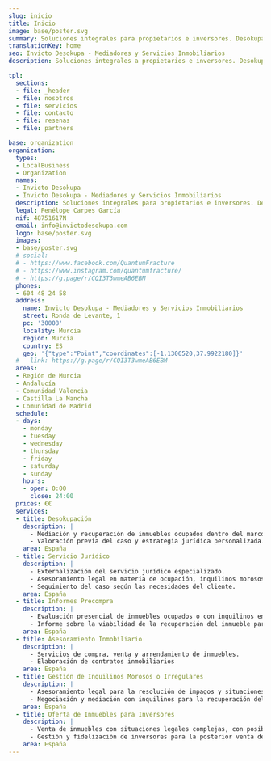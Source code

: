 ```yaml
---
slug: inicio
title: Inicio
image: base/poster.svg
summary: Soluciones integrales para propietarios e inversores. Desokupación legal, gestión de inquilinos morosos, informes precompra y asesoramiento inmobiliario.
translationKey: home
seo: Invicto Desokupa - Mediadores y Servicios Inmobiliarios
description: Soluciones integrales a propietarios e inversores. Desokupación legal, gestión de inquilinos morosos, informes precompra y asesoramiento inmobiliario.

tpl:
  sections:
  - file: _header
  - file: nosotros
  - file: servicios
  - file: contacto
  - file: resenas
  - file: partners

base: organization
organization:
  types:
  - LocalBusiness
  - Organization
  names:
  - Invicto Desokupa
  - Invicto Desokupa - Mediadores y Servicios Inmobiliarios
  description: Soluciones integrales para propietarios e inversores. Desokupación legal, gestión de inquilinos morosos, informes precompra y asesoramiento inmobiliario.
  legal: Penélope Carpes García
  nif: 48751617N
  email: info@invictodesokupa.com
  logo: base/poster.svg
  images:
  - base/poster.svg
  # social:
  # - https://www.facebook.com/QuantumFracture
  # - https://www.instagram.com/quantumfracture/
  # - https://g.page/r/CQI3T3wmeAB6EBM
  phones:
  - 604 48 24 58
  address:
    name: Invicto Desokupa - Mediadores y Servicios Inmobiliarios
    street: Ronda de Levante, 1
    pc: '30008'
    locality: Murcia
    region: Murcia
    country: ES
    geo: '{"type":"Point","coordinates":[-1.1306520,37.9922180]}'
  #   link: https://g.page/r/CQI3T3wmeAB6EBM
  areas:
  - Región de Murcia
  - Andalucía
  - Comunidad Valencia
  - Castilla La Mancha
  - Comunidad de Madrid
  schedule:
  - days:
    - monday
    - tuesday
    - wednesday
    - thursday
    - friday
    - saturday
    - sunday
    hours:
    - open: 0:00
      close: 24:00
  prices: €€
  services:
  - title: Desokupación
    description: |
      - Mediación y recuperación de inmuebles ocupados dentro del marco legal.
      - Valoración previa del caso y estrategia jurídica personalizada.
    area: España
  - title: Servicio Jurídico
    description: |
      - Externalización del servicio jurídico especializado.
      - Asesoramiento legal en materia de ocupación, inquilinos morosos e irregulares.
      - Seguimiento del caso según las necesidades del cliente.
    area: España
  - title: Informes Precompra
    description: |
      - Evaluación presencial de inmuebles ocupados o con inquilinos en situación irregular.
      - Informe sobre la viabilidad de la recuperación del inmueble para inversores o compradores interesados.
    area: España
  - title: Asesoramiento Inmobiliario
    description: |
      - Servicios de compra, venta y arrendamiento de inmuebles.
      - Elaboración de contratos inmobiliarios
    area: España
  - title: Gestión de Inquilinos Morosos o Irregulares
    description: |
      - Asesoramiento legal para la resolución de impagos y situaciones irregulares.
      - Negociación y mediación con inquilinos para la recuperación del inmueble.
    area: España
  - title: Oferta de Inmuebles para Inversores
    description: |
      - Venta de inmuebles con situaciones legales complejas, con posibilidad de contratación de nuestros servicios jurídicos para su recuperación.
      - Gestión y fidelización de inversores para la posterior venta de viviendas recuperadas.
    area: España
---
```

